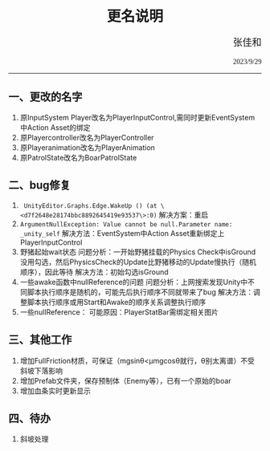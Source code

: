 # <center>更名说明
<p align='right' style="font-size:19px;font-family:华文行楷"> 张佳和</p>
<p align='right'style='font-family:chiller'> 2023/9/29 </p>

 ___ ____   
 <p>
<span style="letter-spacing:1px">

## 一、更改的名字
1. 原InputSystem Player改名为PlayerInputControl,需同时更新EventSystem中Action Asset的绑定
2. 原Playercontroller改名为PlayerController
3. 原Playeranimation改名为PlayerAnimation
4. 原PatrolState改名为BoarPatrolState

## 二、bug修复
1. ` UnityEditor.Graphs.Edge.WakeUp () (at \<d7f2648e28174bbc8892645419e93537\>:0)`
解决方案：重启
2. `ArgumentNullException: Value cannot be null.Parameter name: _unity_self`
解决方法：EventSystem中Action Asset重新绑定上PlayerInputControl
3. 野猪起始wait状态
问题分析：一开始野猪挂载的Physics Check中isGround没用勾选，然后PhysicsCheck的Update比野猪移动的Update慢执行（随机顺序），因此等待
解决方法：初始勾选isGround
4. 一些awake函数中nullReference的问题
   问题分析：上网搜索发现Unity中不同脚本执行顺序是随机的，可能先后执行顺序不同就带来了bug
   解决方法：调整脚本执行顺序或用Start和Awake的顺序关系调整执行顺序
5. 一些nullReference：
可能原因：PlayerStatBar需绑定相关图片
## 三、其他工作
1. 增加FullFriction材质，可保证（mgsinθ\<μmgcosθ就行，θ别太离谱）不受斜坡下落影响
2. 增加Prefab文件夹，保存预制体（Enemy等），已有一个原始的boar
3. 增加血条实时更新显示

## 四、待办
1. 斜坡处理
</span>
</p>